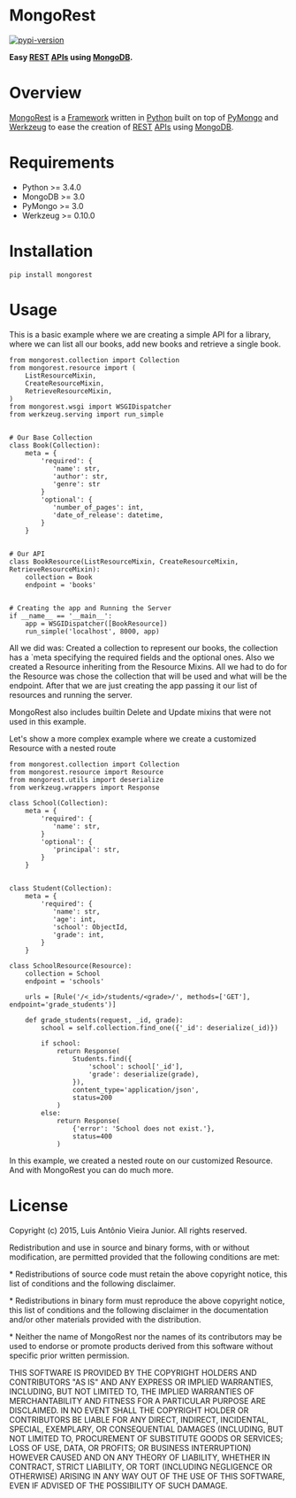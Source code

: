 # MongoRest

[![pypi-version]][pypi]

**Easy [REST][rest] [APIs][api] using [MongoDB][mongodb].**

# Overview

[MongoRest][mongorest] is a [Framework][framework] written in [Python][python] built on top of [PyMongo][pymongo] and [Werkzeug][werkzeug] to ease the creation of [REST][rest] [APIs][api] using [MongoDB][mongodb].


# Requirements

* Python >= 3.4.0
* MongoDB >= 3.0
* PyMongo >= 3.0
* Werkzeug >= 0.10.0

# Installation

    pip install mongorest
    
# Usage

This is a basic example where we are creating a simple API for a library, where we can list all our books, add new books and retrieve a single book.

    from mongorest.collection import Collection
    from mongorest.resource import (
        ListResourceMixin,
        CreateResourceMixin,
        RetrieveResourceMixin,
    )
    from mongorest.wsgi import WSGIDispatcher
    from werkzeug.serving import run_simple


    # Our Base Collection
    class Book(Collection):
        meta = {
            'required': {
               'name': str,
               'author': str,
               'genre': str
            }
            'optional': {
               'number_of_pages': int,
               'date_of_release': datetime,
            }
        }
        
    
    # Our API
    class BookResource(ListResourceMixin, CreateResourceMixin, RetrieveResourceMixin):
        collection = Book
        endpoint = 'books'
        
    
    # Creating the app and Running the Server
    if __name__ == '__main__':
        app = WSGIDispatcher([BookResource])
        run_simple('localhost', 8000, app)
    
All we did was: Created a collection to represent our books, the collection has a `meta specifying the required fields and the optional ones.
Also we created a Resource inheriting from the Resource Mixins. All we had to do for the Resource was chose the collection that will be used and what will be the endpoint.
After that we are just creating the app passing it our list of resources and running the server.

MongoRest also includes builtin Delete and Update mixins that were not used in this example.


Let's show a more complex example where we create a customized Resource with a nested route

    from mongorest.collection import Collection
    from mongorest.resource import Resource
    from mongorest.utils import deserialize
    from werkzeug.wrappers import Response
    
    class School(Collection):
        meta = {
            'required': {
               'name': str,
            }
            'optional': {
               'principal': str,
            }
        }
        
        
    class Student(Collection):
        meta = {
            'required': {
               'name': str,
               'age': int,
               'school': ObjectId,
               'grade': int,
            }
        }
    
    class SchoolResource(Resource):
        collection = School
        endpoint = 'schools'
        
        urls = [Rule('/<_id>/students/<grade>/', methods=['GET'], endpoint='grade_students')]
        
        def grade_students(request, _id, grade):
            school = self.collection.find_one({'_id': deserialize(_id)})
            
            if school:
                return Response(
                    Students.find({
                        'school': school['_id'],
                        'grade': deserialize(grade),
                    }),
                    content_type='application/json',
                    status=200
                )
            else:
                return Response(
                    {'error': 'School does not exist.'},
                    status=400
                )
        
In this example, we created a nested route on our customized Resource.
And with MongoRest you can do much more.
    
    
    
# License

Copyright (c) 2015, Luis Antônio Vieira Junior.
All rights reserved.

Redistribution and use in source and binary forms, with or without
modification, are permitted provided that the following conditions are met:

\*  Redistributions of source code must retain the above copyright notice, this
    list of conditions and the following disclaimer.

\*  Redistributions in binary form must reproduce the above copyright notice,
    this list of conditions and the following disclaimer in the documentation
    and/or other materials provided with the distribution.

\*  Neither the name of MongoRest nor the names of its
    contributors may be used to endorse or promote products derived from
    this software without specific prior written permission.

THIS SOFTWARE IS PROVIDED BY THE COPYRIGHT HOLDERS AND CONTRIBUTORS "AS IS"
AND ANY EXPRESS OR IMPLIED WARRANTIES, INCLUDING, BUT NOT LIMITED TO, THE
IMPLIED WARRANTIES OF MERCHANTABILITY AND FITNESS FOR A PARTICULAR PURPOSE ARE
DISCLAIMED. IN NO EVENT SHALL THE COPYRIGHT HOLDER OR CONTRIBUTORS BE LIABLE
FOR ANY DIRECT, INDIRECT, INCIDENTAL, SPECIAL, EXEMPLARY, OR CONSEQUENTIAL
DAMAGES (INCLUDING, BUT NOT LIMITED TO, PROCUREMENT OF SUBSTITUTE GOODS OR
SERVICES; LOSS OF USE, DATA, OR PROFITS; OR BUSINESS INTERRUPTION) HOWEVER
CAUSED AND ON ANY THEORY OF LIABILITY, WHETHER IN CONTRACT, STRICT LIABILITY,
OR TORT (INCLUDING NEGLIGENCE OR OTHERWISE) ARISING IN ANY WAY OUT OF THE USE
OF THIS SOFTWARE, EVEN IF ADVISED OF THE POSSIBILITY OF SUCH DAMAGE.

[pypi-version]: https://pypip.in/version/mongorest/badge.svg
[pypi]: https://pypi.python.org/pypi/mongorest

[rest]: https://en.wikipedia.org/wiki/Rest
[api]: https://en.wikipedia.org/wiki/Application_programming_interface
[mongodb]: https://www.mongodb.org/

[mongorest]: https://github.com/lvieirajr/mongorest/
[framework]: https://en.wikipedia.org/wiki/Software_framework
[python]: https://www.python.org/
[pymongo]: https://github.com/mongodb/mongo-python-driver/ 
[werkzeug]: http://werkzeug.pocoo.org/
